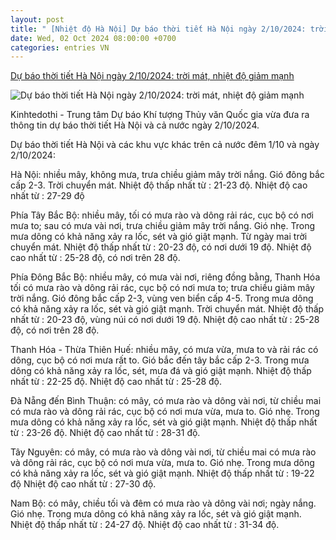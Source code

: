 ```yaml
---
layout: post
title: " [Nhiệt độ Hà Nội] Dự báo thời tiết Hà Nội ngày 2/10/2024: trời mát, nhiệt độ giảm mạnh"
date: Wed, 02 Oct 2024 08:00:00 +0700
categories: entries VN
---
```

[Dự báo thời tiết Hà Nội ngày 2/10/2024: trời mát, nhiệt độ giảm mạnh](https://kinhtedothi.vn/du-bao-thoi-tiet-ha-noi-ngay-2-10-2024-troi-mat-nhiet-do-giam-manh.html)

![Dự báo thời tiết Hà Nội ngày 2/10/2024: trời mát, nhiệt độ giảm mạnh](https://static.kinhtedothi.vn/640x360/images/upload//2024/10/01/thoi-tiet-ha-noi-ngay-mai.jpg)

Kinhtedothi - Trung tâm Dự báo Khí tượng Thủy văn Quốc gia vừa đưa ra thông tin dự báo thời tiết Hà Nội và cả nước ngày 2/10/2024.

Dự báo thời tiết Hà Nội và các khu vực khác trên cả nước đêm 1/10 và ngày 2/10/2024:

Hà Nội: nhiều mây, không mưa, trưa chiều giảm mây trời nắng. Gió đông bắc cấp 2-3. Trời chuyển mát. Nhiệt độ thấp nhất từ : 21-23 độ. Nhiệt độ cao nhất từ : 27-29 độ

Phía Tây Bắc Bộ: nhiều mây, tối có mưa rào và dông rải rác, cục bộ có nơi mưa to; sau có mưa vài nơi, trưa chiều giảm mây trời nắng. Gió nhẹ. Trong mưa dông có khả năng xảy ra lốc, sét và gió giật mạnh. Từ ngày mai trời chuyển mát. Nhiệt độ thấp nhất từ : 20-23 độ, có nơi dưới 19 độ. Nhiệt độ cao nhất từ : 25-28 độ, có nơi trên 28 độ.

Phía Đông Bắc Bộ: nhiều mây, có mưa vài nơi, riêng đồng bằng, Thanh Hóa tối có mưa rào và dông rải rác, cục bộ có nơi mưa to; trưa chiều giảm mây trời nắng. Gió đông bắc cấp 2-3, vùng ven biển cấp 4-5. Trong mưa dông có khả năng xảy ra lốc, sét và gió giật mạnh. Trời chuyển mát. Nhiệt độ thấp nhất từ : 20-23 độ, vùng núi có nơi dưới 19 độ. Nhiệt độ cao nhất từ : 25-28 độ, có nơi trên 28 độ.

Thanh Hóa - Thừa Thiên Huế: nhiều mây, có mưa vừa, mưa to và rải rác có dông, cục bộ có nơi mưa rất to. Gió bắc đến tây bắc cấp 2-3. Trong mưa dông có khả năng xảy ra lốc, sét, mưa đá và gió giật mạnh. Nhiệt độ thấp nhất từ : 22-25 độ. Nhiệt độ cao nhất từ : 25-28 độ.

Đà Nẵng đến Bình Thuận: có mây, có mưa rào và dông vài nơi, từ chiều mai có mưa rào và dông rải rác, cục bộ có nơi mưa vừa, mưa to. Gió nhẹ. Trong mưa dông có khả năng xảy ra lốc, sét và gió giật mạnh. Nhiệt độ thấp nhất từ : 23-26 độ. Nhiệt độ cao nhất từ : 28-31 độ.

Tây Nguyên: có mây, có mưa rào và dông vài nơi, từ chiều mai có mưa rào và dông rải rác, cục bộ có nơi mưa vừa, mưa to. Gió nhẹ. Trong mưa dông có khả năng xảy ra lốc, sét và gió giật mạnh. Nhiệt độ thấp nhất từ : 19-22 độ Nhiệt độ cao nhất từ : 27-30 độ.

Nam Bộ: có mây, chiều tối và đêm có mưa rào và dông vài nơi; ngày nắng. Gió nhẹ. Trong mưa dông có khả năng xảy ra lốc, sét và gió giật mạnh. Nhiệt độ thấp nhất từ : 24-27 độ. Nhiệt độ cao nhất từ : 31-34 độ.

